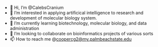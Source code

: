 - 👋 Hi, I’m @CalebsCranium
- 👀 I’m interested in applying artificical intelligence to research and development of molecular biology system.
- 🌱 I’m currently learning biotechnology, molecular biology, and data administration
- 💞️ I’m looking to collaborate on bioinformatics projects of various sorts
- 📫 How to reach me @coopercg2@my.palmbeachstate.edu

<!---
CalebsCranium/CalebsCranium is a ✨ special ✨ repository because its `README.md` (this file) appears on your GitHub profile.
You can click the Preview link to take a look at your changes.
--->
